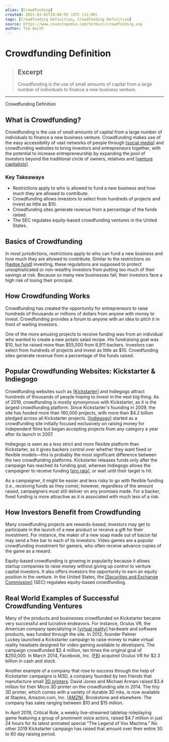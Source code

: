 ```yaml
---
alias: [Crowdfunding]
created: 2021-03-02T19:04:55 (UTC +11:00)
tags: [Crowdfunding Definition, Crowdfunding Definition]
source: https://www.investopedia.com/terms/c/crowdfunding.asp
author: Tim Smith
---
```


# Crowdfunding Definition

> ## Excerpt
> Crowdfunding is the use of small amounts of capital from a large number of individuals to finance a new business venture.

---

Crowdfunding Definition
## What is Crowdfunding?

Crowdfunding is the use of small amounts of capital from a large number of individuals to finance a new business venture. Crowdfunding makes use of the easy accessibility of vast networks of people through [[social media]](https://www.investopedia.com/terms/s/social-media.asp) and crowdfunding websites to bring investors and entrepreneurs together, with the potential to increase entrepreneurship by expanding the pool of investors beyond the traditional circle of owners, relatives and [[venture capitalists]](https://www.investopedia.com/terms/v/venturecapitalist.asp).

### Key Takeaways

-   Restrictions apply to who is allowed to fund a new business and how much they are allowed to contribute.
-   Crowdfunding allows investors to select from hundreds of projects and invest as little as $10.
-   Crowdfunding sites generate revenue from a percentage of the funds raised.
-   The SEC regulates equity-based crowdfunding ventures in the United States.

## Basics of Crowdfunding

In most jurisdictions, restrictions apply to who can fund a new business and how much they are allowed to contribute. Similar to the restrictions on [[hedge fund]](https://www.investopedia.com/terms/h/hedgefund.asp) investing, these regulations are supposed to protect unsophisticated or non-wealthy investors from putting too much of their savings at risk. Because so many new businesses fail, their investors face a high risk of losing their principal.

## How Crowdfunding Works

Crowdfunding has created the opportunity for entrepreneurs to raise hundreds of thousands or millions of dollars from anyone with money to invest. Crowdfunding provides a forum to anyone with an idea to pitch it in front of waiting investors.

One of the more amusing projects to receive funding was from an individual who wanted to create a new potato salad recipe. His fundraising goal was $10, but he raised more than $55,000 from 6,911 backers. Investors can select from hundreds of projects and invest as little as $10. Crowdfunding sites generate revenue from a percentage of the funds raised.

## Popular Crowdfunding Websites: Kickstarter & Indiegogo

Crowdfunding websites such as [[Kickstarter]](https://www.investopedia.com/ask/answers/120214/how-does-kickstarter-make-money.asp) and Indiegogo attract hundreds of thousands of people hoping to invest in the next big thing. As of 2019, crowdfunding is mostly synonymous with Kickstarter, as it is the largest crowdfunding platform. Since Kickstarter's founding in 2009, the site has funded more than 160,000 projects, with more than $4.2 billion pledged across all Kickstarter projects. [[Indiegogo]](https://www.investopedia.com/articles/personal-finance/091415/8-best-alternatives-kickstarter.asp) started as a crowdfunding site initially focused exclusively on raising money for independent films but began accepting projects from any category a year after its launch in 2007.

Indiegogo is seen as a less strict and more flexible platform than Kickstarter, as it gives backers control over whether they want fixed or flexible models—this is probably the most significant difference between the two crowdfunding platforms. Kickstarter releases funds only after the campaign has reached its funding goal, whereas Indiegogo allows the campaigner to receive funding [[pro rata]](https://www.investopedia.com/terms/p/pro-rata.asp), or wait until their target is hit.

As a campaigner, it might be easier and less risky to go with flexible funding (i.e., receiving funds as they come); however, regardless of the amount raised, campaigners must still deliver on any promises made. For a backer, fixed funding is more attractive as it is associated with much less of a risk.

## How Investors Benefit from Crowdfunding

Many crowdfunding projects are rewards-based; investors may get to participate in the launch of a new product or receive a gift for their investment. For instance, the maker of a new soap made out of bacon fat may send a free bar to each of its investors. Video games are a popular crowdfunding investment for gamers, who often receive advance copies of the game as a reward.

Equity-based crowdfunding is growing in popularity because it allows startup companies to raise money without giving up control to venture capital investors. It also offers investors the opportunity to earn an equity position in the venture. In the United States, the [[Securities and Exchange Commission]](https://www.investopedia.com/terms/s/sec.asp) (SEC) regulates equity-based crowdfunding.

## Real World Examples of Successful Crowdfunding Ventures

Many of the products and businesses crowdfunded on Kickstarter became very successful and lucrative endeavors. For instance, Oculus VR, the American company specializing in [[virtual reality]](https://www.investopedia.com/terms/v/virtual-reality.asp) hardware and software products, was funded through the site. In 2012, founder Palmer Luckey launched a Kickstarter campaign to raise money to make virtual reality headsets designed for video gaming available to developers. The campaign crowdfunded $2.4 million, ten times the original goal of $250,000. In March 2014, Facebook, Inc. ([FB](https://www.investopedia.com/markets/quote?tvwidgetsymbol=fb)) acquired Oculus VR for $2.3 billion in cash and stock.

Another example of a company that rose to success through the help of Kickstarter campaigns is M3D, a company founded by two friends that manufacture small [3D printers](https://www.investopedia.com/terms/1/3d-printing.asp). David Jones and Michael Armani raised $3.4 million for their Micro 3D printer on the crowdfunding site in 2014. The tiny 3D printer, which comes with a variety of durable 3D inks, is now available at Staples, Amazon.com, Inc. ([AMZN](https://www.investopedia.com/markets/quote?tvwidgetsymbol=amzn)), Brookstone and elsewhere. The company has sales ranging between $10 and $15 million.

In April 2019, Critical Role, a weekly live-streamed tabletop roleplaying game featuring a group of prominent voice actors, raised $4.7 million in just 24 hours for its latest animated special “The Legend of Vox Machina.” No other 2019 Kickstarter campaign has raised that amount over their entire 30 to 60 day raising period.
